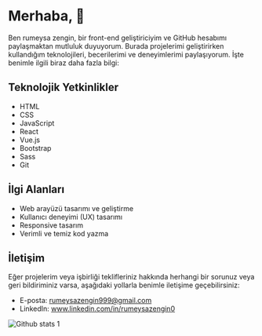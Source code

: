 <!-- ### Hi there 👋 

**rumeysaaZengin/rumeysaaZengin** is a ✨ _special_ ✨ repository because its `README.md` (this file) appears on your GitHub profile.

Here are some ideas to get you started:

- 🔭 I’m currently working on ...
- 🌱 I’m currently learning ...
- 👯 I’m looking to collaborate on ...
- 🤔 I’m looking for help with ...
- 💬 Ask me about ...
- 📫 How to reach me: ...
- 😄 Pronouns: ...
- ⚡ Fun fact: ... -->

<!-- ![](https://github-readme-stats.vercel.app/api?username=rumeysaaZengin&show_icons=true&bg_color=00000000)  -->

# Merhaba, 👋

Ben rumeysa zengin, bir front-end geliştiriciyim ve GitHub hesabımı paylaşmaktan mutluluk duyuyorum. Burada projelerimi geliştirirken kullandığım teknolojileri, becerilerimi ve deneyimlerimi paylaşıyorum. İşte benimle ilgili biraz daha fazla bilgi:

## Teknolojik Yetkinlikler

- HTML
- CSS
- JavaScript
- React
- Vue.js
- Bootstrap
- Sass
- Git

## İlgi Alanları

- Web arayüzü tasarımı ve geliştirme
- Kullanıcı deneyimi (UX) tasarımı
- Responsive tasarım
- Verimli ve temiz kod yazma


## İletişim

Eğer projelerim veya işbirliği teklifleriniz hakkında herhangi bir sorunuz veya geri bildiriminiz varsa, aşağıdaki yollarla benimle iletişime geçebilirsiniz:

- E-posta: rumeysazengin999@gmail.com
- LinkedIn: www.linkedin.com/in/rumeysazengin0


![Github stats 1](https://github-readme-stats.vercel.app/api?username=rumeysaaZengin&show_icons=true&theme=gradient)




